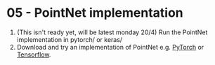 # 05 - PointNet implementation

1. (This isn't ready yet, will be latest monday 20/4) Run the PointNet implementation in pytorch/ or keras/
2. Download and try an implementation of PointNet e.g. [PyTorch](https://github.com/yanx27/Pointnet_Pointnet2_pytorch "PointNet in PyTorch") or [Tensorflow](https://github.com/charlesq34/pointnet "PointNet in Tensorflow").

